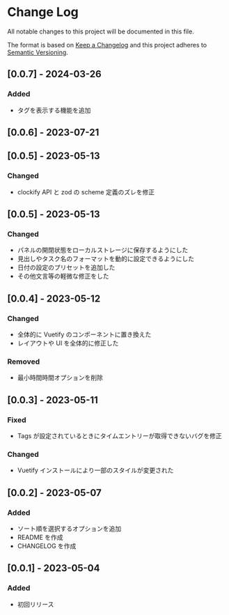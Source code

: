 # Change Log

All notable changes to this project will be documented in this file.

The format is based on [Keep a Changelog](http://keepachangelog.com/)
and this project adheres to [Semantic Versioning](http://semver.org/).

## [0.0.7] - 2024-03-26

### Added

- タグを表示する機能を追加

## [0.0.6] - 2023-07-21

## [0.0.5] - 2023-05-13

### Changed

- clockify API と zod の scheme 定義のズレを修正

## [0.0.5] - 2023-05-13

### Changed

- パネルの開閉状態をローカルストレージに保存するようにした
- 見出しやタスク名のフォーマットを動的に設定できるようにした
- 日付の設定のプリセットを追加した
- その他文言等の軽微な修正をした

## [0.0.4] - 2023-05-12

### Changed

- 全体的に Vuetify のコンポーネントに置き換えた
- レイアウトや UI を全体的に修正した

### Removed

- 最小時間時間オプションを削除

## [0.0.3] - 2023-05-11

### Fixed

- Tags が設定されているときにタイムエントリーが取得できないバグを修正

### Changed

- Vuetify インストールにより一部のスタイルが変更された

## [0.0.2] - 2023-05-07

### Added

- ソート順を選択するオプションを追加
- README を作成
- CHANGELOG を作成

## [0.0.1] - 2023-05-04

### Added

- 初回リリース
